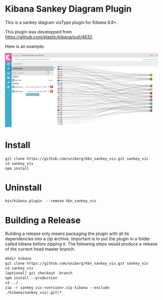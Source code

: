 # Kibana Sankey Diagram Plugin

This is a sankey diagram visType plugin for Kibana 6.8+.

This plugin was developped from <https://github.com/elastic/kibana/pull/4832>.

Here is an example:

![Sankey](sankey_5_5_Screenshot1.PNG)

# Install

```
git clone https://github.com/uniberg/kbn_sankey_vis.git sankey_vis
cd sankey_vis
npm install
```

# Uninstall

```
bin/kibana plugin  --remove kbn_sankey_vis
```

# Building a Release
Building a release only means packaging the plugin with all its dependencies into a zip archive. Important is to put the plugin in a folder called kibana before zipping it.
The following steps would produce a release of the current head master branch.
```
mkdir kibana
git clone https://github.com/uniberg/kbn_sankey_vis.git sankey_vis
cd sankey_vis
[optional] git checkout -branch
npm install --production
cd ../..
zip -r sankey_vis-<version>.zip kibana --exclude ./kibana/sankey_vis/.git\*
```

